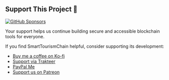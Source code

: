 ## Support This Project 💖

[![GitHub Sponsors](https://img.shields.io/github/sponsors/elpeef)](https://github.com/sponsors/elpeef)

Your support helps us continue building secure and accessible blockchain tools for everyone. 

If you find SmartTourismChain helpful, consider supporting its development:

- [Buy me a coffee on Ko-fi](https://ko-fi.com/khudri)
- [Support via Trakteer](https://trakteer.id/akhmad_khudri)
- [PayPal Me](https://www.paypal.com/paypalme/akhmadkhudri)
- [Support us on Patreon](https://patreon.com/elpeef)
